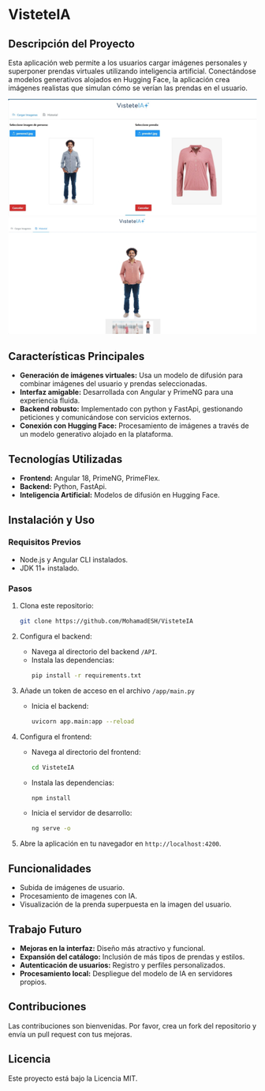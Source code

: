 # VisteteIA

## Descripción del Proyecto
Esta aplicación web permite a los usuarios cargar imágenes personales y superponer prendas virtuales utilizando inteligencia artificial. Conectándose a modelos generativos alojados en Hugging Face, la aplicación crea imágenes realistas que simulan cómo se verían las prendas en el usuario.

![Vista de la Web 1](Imagenes/VisetetIA-web.jpg "Vista de la Web - Primera Imagen")
![Vista de la Web 2](Imagenes/VisetetIA-web2.jpg "Vista de la Web - Segunda Imagen")

## Características Principales
- **Generación de imágenes virtuales:** Usa un modelo de difusión para combinar imágenes del usuario y prendas seleccionadas.
- **Interfaz amigable:** Desarrollada con Angular y PrimeNG para una experiencia fluida.
- **Backend robusto:** Implementado con python y FastApi, gestionando peticiones y comunicándose con servicios externos.
- **Conexión con Hugging Face:** Procesamiento de imágenes a través de un modelo generativo alojado en la plataforma.

## Tecnologías Utilizadas
- **Frontend:** Angular 18, PrimeNG, PrimeFlex.
- **Backend:** Python, FastApi.
- **Inteligencia Artificial:** Modelos de difusión en Hugging Face.

## Instalación y Uso
### Requisitos Previos
- Node.js y Angular CLI instalados.
- JDK 11+ instalado.


### Pasos
1. Clona este repositorio:
   ```bash
   git clone https://github.com/MohamadESH/VisteteIA
   ```

2. Configura el backend:
   - Navega al directorio del backend `/API`.
   - Instala las dependencias:
     ```bash
     pip install -r requirements.txt
     ```
3. Añade un token de acceso  en el archivo `/app/main.py`
   - Inicia el backend:
     ```bash
     uvicorn app.main:app --reload
     ```

4. Configura el frontend:
   - Navega al directorio del frontend:
     ```bash
     cd VisteteIA
     ```
   - Instala las dependencias:
     ```bash
     npm install
     ```
   - Inicia el servidor de desarrollo:
     ```bash
     ng serve -o
     ```

5. Abre la aplicación en tu navegador en `http://localhost:4200`.

## Funcionalidades
- Subida de imágenes de usuario.
- Procesamiento de imagenes con IA.
- Visualización de la prenda superpuesta en la imagen del usuario.

## Trabajo Futuro
- **Mejoras en la interfaz:** Diseño más atractivo y funcional.
- **Expansión del catálogo:** Inclusión de más tipos de prendas y estilos.
- **Autenticación de usuarios:** Registro y perfiles personalizados.
- **Procesamiento local:** Despliegue del modelo de IA en servidores propios.

## Contribuciones
Las contribuciones son bienvenidas. Por favor, crea un fork del repositorio y envía un pull request con tus mejoras.

## Licencia
Este proyecto está bajo la Licencia MIT.
